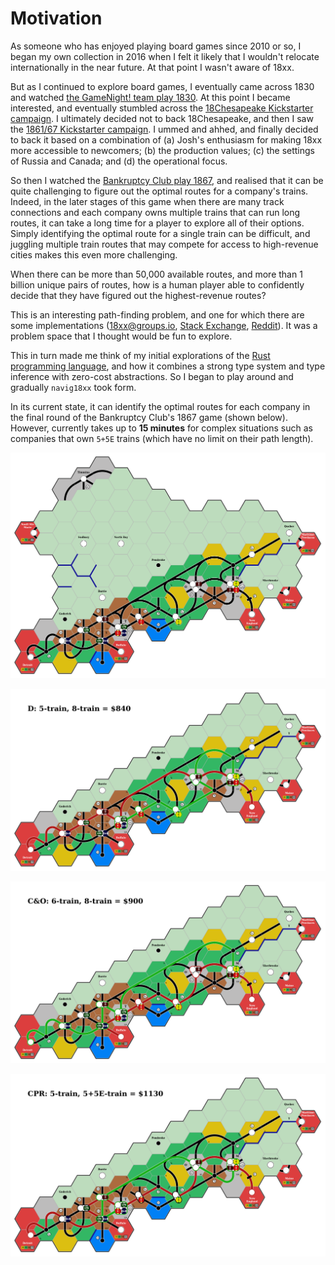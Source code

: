 # Motivation

As someone who has enjoyed playing board games since 2010 or so, I began my own collection in 2016 when I felt it likely that I wouldn't relocate internationally in the near future.
At that point I wasn't aware of 18xx.

But as I continued to explore board games, I eventually came across 1830 and watched [the GameNight! team play 1830](https://www.youtube.com/watch?v=uLTFo-xb7ts).
At this point I became interested, and eventually stumbled across the [18Chesapeake Kickstarter campaign](https://www.kickstarter.com/projects/all-aboardgames/18chesapeake/).
I ultimately decided not to back 18Chesapeake, and then I saw the [1861/67 Kickstarter campaign](https://www.kickstarter.com/projects/joshuastarr/1861-russia-1867-canada/).
I ummed and ahhed, and finally decided to back it based on a combination of (a) Josh's enthusiasm for making 18xx more accessible to newcomers; (b) the production values; (c) the settings of Russia and Canada; and (d) the operational focus.

So then I watched the [Bankruptcy Club play 1867](https://www.youtube.com/watch?v=vE0UNDA4qQQ), and realised that it can be quite challenging to figure out the optimal routes for a company's trains.
Indeed, in the later stages of this game when there are many track connections and each company owns multiple trains that can run long routes, it can take a long time for a player to explore all of their options.
Simply identifying the optimal route for a single train can be difficult, and juggling multiple train routes that may compete for access to high-revenue cities makes this even more challenging.

When there can be more than 50,000 available routes, and more than 1 billion unique pairs of routes, how is a human player able to confidently decide that they have figured out the highest-revenue routes?

This is an interesting path-finding problem, and one for which there are some implementations ([18xx@groups.io](https://groups.io/g/18xx/topic/anyone_know_if_anyone_has/74031683?p=,,,20,0,0,0::recentpostdate%2Fsticky,,,20,2,20,74031683), [Stack Exchange](https://boardgames.stackexchange.com/q/493), [Reddit](https://redd.it/9t32gw)).
It was a problem space that I thought would be fun to explore.

This in turn made me think of my initial explorations of the [Rust programming language](https://www.rust-lang.org/), and how it combines a strong type system and type inference with zero-cost abstractions.
So I began to play around and gradually `navig18xx` took form.

In its current state, it can identify the optimal routes for each company in the final round of the Bankruptcy Club's 1867 game (shown below).
However, currently takes up to **15 minutes** for complex situations such as companies that own `5+5E` trains (which have no limit on their path length).

<!-- See https://spec.commonmark.org/0.29/#images -->

![Map state](1867_simple.png "The map")

![](1867_simple_best_D.png)

![](1867_simple_best_C&O.png)

![](1867_simple_best_CPR.png)
